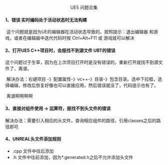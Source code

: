 <center>UE5 问题合集</center>

#### 1、错误 实时编码处于活动状态时无法构建

​	这个问题就是因为UE的编辑器在活动状态导致的。按照提示：退出编辑器 和游戏，或者在编辑器中迭代代码时按 Ctrl+Alt+F11 或 游戏就可以解决



#### 2、打开UE5 C++项目时，会报找不到源文件 UBT的错误

​	这个问题过于生草，因为在上次项目打开时是没有错误的，重新打开就找不到源文件了，离谱。

​	解决办法：右键项目 -》配置属性-》vc++-》目录-》包含目录。选中下拉框，选择编辑，修改后恢复好像也可以直接应用，然后错误就没了，代码提示也有了。

​	离谱啊啊啊啊



#### 3、直接对组件使用 -> 运算符，报找不到头文件的错误

解决办法：需要引入相应的头文件，查询相应组件的路径，引用classes之后的路径即可



#### 4、UNREAL头文件添加规则

+ .cpp 文件中往后添加
+ .h 文件中往前添加，因为*.generated.h之后不允许添加头文件